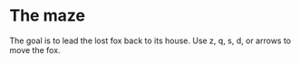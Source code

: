 # The maze

The goal is to lead the lost fox back to its house. Use z, q, s, d, or arrows to move the fox.